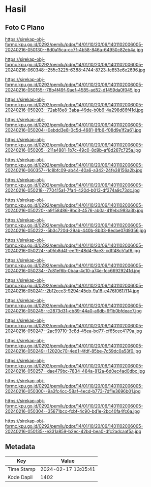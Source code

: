 # Hasil

## Foto C Plano

https://sirekap-obj-formc.kpu.go.id/0292/pemilu/pdpr/14/01/10/20/06/1401102006005-20240216-050130--8d0a15ca-cc7f-4b58-846a-64950c82eb4a.jpg

https://sirekap-obj-formc.kpu.go.id/0292/pemilu/pdpr/14/01/10/20/06/1401102006005-20240216-060348--255c3225-6388-4744-8723-fc853e6e2696.jpg

https://sirekap-obj-formc.kpu.go.id/0292/pemilu/pdpr/14/01/10/20/06/1401102006005-20240216-050155--78b4f49f-9aef-4585-ad52-d1459da0f045.jpg

https://sirekap-obj-formc.kpu.go.id/0292/pemilu/pdpr/14/01/10/20/06/1401102006005-20240216-050203--72ab18e8-3aba-49de-b0b6-4a298d86f41d.jpg

https://sirekap-obj-formc.kpu.go.id/0292/pemilu/pdpr/14/01/10/20/06/1401102006005-20240216-050204--0ebdd3e8-0c5d-4981-8fb6-f08d9e1f2a61.jpg

https://sirekap-obj-formc.kpu.go.id/0292/pemilu/pdpr/14/01/10/20/06/1401102006005-20240216-050205--211a4881-1b7c-49c0-8d9b-af8d287c725a.jpg

https://sirekap-obj-formc.kpu.go.id/0292/pemilu/pdpr/14/01/10/20/06/1401102006005-20240216-060357--1c8bfc09-ab44-40a6-a342-24fe38156a2b.jpg

https://sirekap-obj-formc.kpu.go.id/0292/pemilu/pdpr/14/01/10/20/06/1401102006005-20240216-050218--770415a1-7fa4-420d-b013-df374a9c73dc.jpg

https://sirekap-obj-formc.kpu.go.id/0292/pemilu/pdpr/14/01/10/20/06/1401102006005-20240216-050220--a9158486-9bc3-4576-ab0a-41febc983a3b.jpg

https://sirekap-obj-formc.kpu.go.id/0292/pemilu/pdpr/14/01/10/20/06/1401102006005-20240216-050222--5b3c720d-29ab-440b-8b33-8ecbe07d9356.jpg

https://sirekap-obj-formc.kpu.go.id/0292/pemilu/pdpr/14/01/10/20/06/1401102006005-20240216-050224--a05b8d4f-eef9-48d4-9ae3-cdff48c51af6.jpg

https://sirekap-obj-formc.kpu.go.id/0292/pemilu/pdpr/14/01/10/20/06/1401102006005-20240216-050234--7c81ef6b-0baa-4c10-a74e-fcc66929241d.jpg

https://sirekap-obj-formc.kpu.go.id/0292/pemilu/pdpr/14/01/10/20/06/1401102006005-20240216-050241--2b12ccc3-9294-45cb-9a18-e476f0617f14.jpg

https://sirekap-obj-formc.kpu.go.id/0292/pemilu/pdpr/14/01/10/20/06/1401102006005-20240216-050245--c2873d31-cb89-44a0-a6db-6f1b0bfdeac7.jpg

https://sirekap-obj-formc.kpu.go.id/0292/pemilu/pdpr/14/01/10/20/06/1401102006005-20240216-050247--2ac99710-3c8d-45ea-bd77-cf65cec4179a.jpg

https://sirekap-obj-formc.kpu.go.id/0292/pemilu/pdpr/14/01/10/20/06/1401102006005-20240216-050249--12020c70-4ed1-4fdf-85be-7c59dc0a53f0.jpg

https://sirekap-obj-formc.kpu.go.id/0292/pemilu/pdpr/14/01/10/20/06/1401102006005-20240216-050257--dae479bc-7834-484a-812a-6d0ec4ad0dbc.jpg

https://sirekap-obj-formc.kpu.go.id/0292/pemilu/pdpr/14/01/10/20/06/1401102006005-20240216-050300--9a3fc4cc-58af-4ecd-b773-7df1e3696b01.jpg

https://sirekap-obj-formc.kpu.go.id/0292/pemilu/pdpr/14/01/10/20/06/1401102006005-20240216-050304--35871bcc-fcbf-4c90-bd1e-2bc40fa4fc6a.jpg

https://sirekap-obj-formc.kpu.go.id/0292/pemilu/pdpr/14/01/10/20/06/1401102006005-20240216-050135--e331a859-b2ec-42bd-bea0-dfc2adcaaf5a.jpg


## Metadata

| Key        | Value               |
| ---------- | ------------------- |
| Time Stamp | 2024-02-17 13:05:41 |
| Kode Dapil | 1402                |



